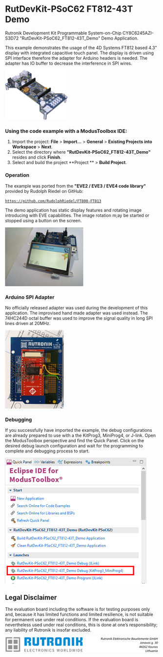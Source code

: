# RutDevKit-PSoC62 FT812-43T Demo

Rutronik Development Kit Programmable System-on-Chip CY8C6245AZI-S3D72 "RutDevKit-PSoC62_FT812-43T_Demo" Demo Application. 

This example demonstrates the usage of the 4D Systems FT812 based 4.3" display with integrated capacitive touch panel. The display is driven using SPI interface therefore the adapter for Arduino headers is needed. The adapter has IO buffer to decrease the interference in SPI wires. 

 <img src="images/rutdevkit_model.png" style="zoom:20%;" />

### Using the code example with a ModusToolbox IDE:

1. Import the project: **File** > **Import...** > **General** > **Existing Projects into Workspace** > **Next**.
2. Select the directory where **"RutDevKit-PSoC62_FT812-43T_Demo"** resides and click  **Finish**.
3. Select and build the project **Project ** > **Build Project**.

### Operation

The example was ported from the **"EVE2 / EVE3 / EVE4 code library"** provided by Rudolph Riedel on GitHub:

[`https://github.com/RudolphRiedel/FT800-FT813`](https://github.com/RudolphRiedel/FT800-FT813)

The demo application has static display features and  rotating  image introducing with EVE capabilities. The image rotation m;ay be started or stopped using a button on the screen. 

<img src="images/demo_running.jpg" style="zoom:25%;" />

### Arduino SPI Adapter

No officially released adapter was used during the development of this application. The improvised hand made adapter was used instead. The 74HC244D octal buffer was used to improve the signal quality in long SPI lines driven at 20MHz.

 <img src="images/buffer_adapter.jpg" style="zoom:25%;" />

### Debugging

If you successfully have imported the example, the debug configurations are already prepared to use with a the KitProg3, MiniProg4, or J-link. Open the ModusToolbox perspective and find the Quick Panel. Click on the desired debug launch configuration and wait for the programming to complete and debugging process to start.

<img src="images/debugging.png" style="zoom:100%;" />

## Legal Disclaimer

The evaluation board including the software is for testing purposes only and, because it has limited functions and limited resilience, is not suitable for permanent use under real conditions. If the evaluation board is nevertheless used under real conditions, this is done at one’s responsibility; any liability of Rutronik is insofar excluded. 

<img src="images/rutronik_origin_kaunas.png" style="zoom:50%;" />



